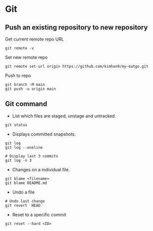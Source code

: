 # Git

## Push an existing repository to new repository

Get current remote repo URL
```
git remote -v
```

Set new remote repo
```
git remote set-url origin https://github.com/kimhan9/my-eatgo.git
```

Push to repo
```
git branch -M main
git push -u origin main
```

## Git command

- List which files are staged, unstage and untracked.
```
git status
```

- Displays committed snapshots.
```
git log
git log --oneline

# Display last 3 commits
git log -n 3
```

- Changes on a individual file.
```
git blame <filename>
git blame README.md
```

- Undo a file
```
# Undo last change
git revert  HEAD
```

- Reset to a specific commit
```
git reset --hard <ID>
```
